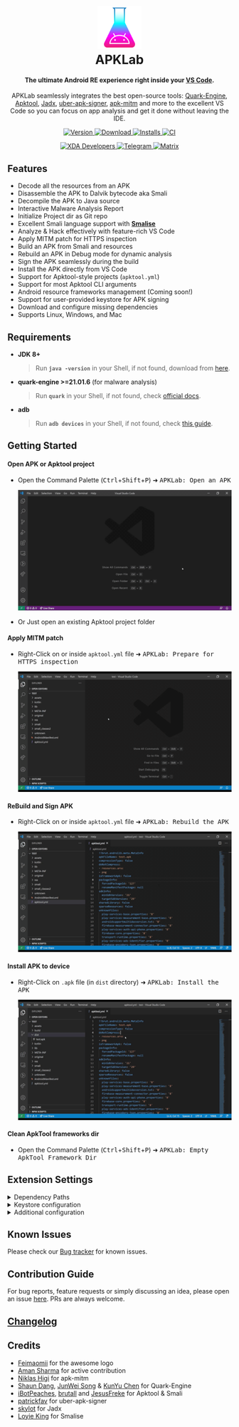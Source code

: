 <h1 align="center">
  <a href="https://apklab.surendrajat.xyz">
    <img src="https://raw.githubusercontent.com/APKLab/apklab/master/assets/icon.png" alt="APKLab" height="96px" width="100px">
  </a>
  <br>
  APKLab
</h1>

<h4 align="center">
The ultimate Android RE experience right inside your <a href="https://code.visualstudio.com/">VS Code</a>.
</h4>

<p align="center">
APKLab seamlessly integrates the best open-source tools: <a href='https://github.com/quark-engine/quark-engine'>Quark-Engine</a>, <a href="https://github.com/ibotpeaches/apktool/">Apktool</a>, <a href="https://github.com/skylot/jadx">Jadx</a>, <a href="https://github.com/patrickfav/uber-apk-signer">uber-apk-signer</a>, <a href="https://github.com/shroudedcode/apk-mitm/">apk-mitm</a> and more to the excellent VS Code so you can focus on app analysis and get it done without leaving the IDE.
</p>

<p align="center">
    <a href="https://github.com/APKLab/APKLab">
        <img alt="Version" src="https://img.shields.io/github/v/tag/APKLab/APKLab?label=latest&color=f0f0e0&labelColor=404752">
    </a>
    <a href="https://open-vsx.org/extension/Surendrajat/apklab">
        <img alt="Download" src="https://img.shields.io/static/v1?label=get%20from&message=open-vsx&color=629&labelColor=404752">
    </a>
    <a href="https://marketplace.visualstudio.com/items?itemName=Surendrajat.apklab">
        <img alt="Installs" src="https://img.shields.io/visual-studio-marketplace/i/surendrajat.apklab?logo=visual-studio-code&logoColor=blue&labelColor=404752&color=blue">
    </a>
    <a href="https://github.com/APKLab/APKLab/actions?query=workflow%3A%22CI%22">
        <img alt="CI" src="https://github.com/APKLab/APKLab/workflows/CI/badge.svg?branch=master&event=push">
    </a>
</p>
<p align="center">
    <a href="https://forum.xda-developers.com/t/4109409/">
        <img alt="XDA Developers" src="https://img.shields.io/badge/XDA%20Forums-ffb?logo=xda-developers">
    </a>
    <a href="https://t.me/apklab_re">
        <img alt="Telegram" src="https://img.shields.io/badge/telegram-eff?logo=telegram">
    </a>
    <a href="https://matrix.to/#/#apklab:matrix.org">
        <img alt="Matrix" src="https://img.shields.io/badge/matrix-f5faef?logo=matrix&logoColor=black">
    </a>
</p>

## Features

- Decode all the resources from an APK
- Disassemble the APK to Dalvik bytecode aka Smali
- Decompile the APK to Java source
- Interactive Malware Analysis Report
- Initialize Project dir as Git repo
- Excellent Smali language support with [**Smalise**](https://github.com/LoyieKing/Smalise)
- Analyze & Hack effectively with feature-rich VS Code
- Apply MITM patch for HTTPS inspection
- Build an APK from Smali and resources
- Rebuild an APK in Debug mode for dynamic analysis
- Sign the APK seamlessly during the build
- Install the APK directly from VS Code
- Support for Apktool-style projects (`apktool.yml`)
- Support for most Apktool CLI arguments
- Android resource frameworks management (Coming soon!)
- Support for user-provided keystore for APK signing
- Download and configure missing dependencies
- Supports Linux, Windows, and Mac

## Requirements

- **JDK 8+**

  > Run **`java -version`** in your Shell, if not found, download from [here](https://adoptopenjdk.net/).

- **quark-engine >=21.01.6** (for malware analysis)

  > Run **`quark`** in your Shell, if not found, check [official docs](https://github.com/quark-engine/quark-engine).

- **adb**
  > Run **`adb devices`** in your Shell, if not found, check [this guide](https://www.xda-developers.com/install-adb-windows-macos-linux/).

## Getting Started

#### Open APK or Apktool project

- Open the Command Palette (<kbd>Ctrl</kbd>+<kbd>Shift</kbd>+<kbd>P</kbd>) ➜ <kbd>APKLab: Open an APK</kbd>

  ![decode.gif](https://github.com/APKLab/APKLab/raw/master/assets/decode.gif)

- Or Just open an existing Apktool project folder

#### Apply MITM patch

- Right-Click on or inside `apktool.yml` file ➜ <kbd>APKLab: Prepare for HTTPS inspection</kbd>

  ![mitm.gif](https://github.com/APKLab/APKLab/raw/master/assets/mitm.gif)

#### ReBuild and Sign APK

- Right-Click on or inside `apktool.yml` file ➜ <kbd>APKLab: Rebuild the APK</kbd>

  ![rebuild.gif](https://github.com/APKLab/APKLab/raw/master/assets/rebuild.gif)

#### Install APK to device

- Right-Click on `.apk` file (in `dist` directory) ➜ <kbd>APKLab: Install the APK</kbd>

  ![install.gif](https://github.com/APKLab/APKLab/raw/master/assets/install.gif)

#### Clean ApkTool frameworks dir

- Open the Command Palette (<kbd>Ctrl</kbd>+<kbd>Shift</kbd>+<kbd>P</kbd>) ➜ <kbd>APKLab: Empty ApkTool Framework Dir</kbd>

## Extension Settings

<details>
  <summary>Dependency Paths</summary>

- **`apklab.apktoolPath`**: Full Path of `apktool.jar`. If you want to use a different version of it, change it like:

  `"apklab.apktoolPath": "/home/oozer/downloads/apktool_2.4.1.jar"`

- **`apklab.apkSignerPath`**: Full Path of `uber-apk-signer.jar`. If you want to use a different version of it, change it like:

  `"apklab.apkSignerPath": "/home/oozer/downloads/uber-apk-signer-1.1.0.jar"`

- **`apklab.jadxDirPath`**: Full Path of `jadx-x.y.z` dir. If you want to use a different version of it, change it like:

  `"apklab.jadxDirPath": "/home/oozer/downloads/jadx-1.1.0"`

</details>
<details>
  <summary>Keystore configuration</summary>

- **`apklab.keystorePath`**: Put the absolute path of your **Java keystore**(`.jks` or `.keystore`) file here.

  `"apklab.keystorePath": "/home/oozer/downloads/debug.keystore"`

- **`apklab.keystorePassword`**: Put the **password** of your keystore here.

- **`apklab.keyAlias`**: Put the **alias** of the used key in the keystore here.

- **`apklab.keyPassword`**: Put the **password** of the used key in the keystore here.

</details>

<details>
  <summary>Additional configuration</summary>

- **`apklab.initProjectDirAsGit`**: Initialize project output directory as **Git** repository.
- **`apklab.updateTools`**: Whether APKLab should check for tools (for apklab, jadx...) update and show a notification.

</details>

## Known Issues

Please check our [Bug tracker](https://github.com/APKLab/APKLab/issues) for known issues.

## Contribution Guide

For bug reports, feature requests or simply discussing an idea, please open an issue [here](https://github.com/APKLab/APKLab/issues). PRs are always welcome.

## [Changelog](https://github.com/APKLab/APKLab/blob/master/CHANGELOG.md)

## Credits

- [Feimaomii](https://github.com/Feimaomii) for the awesome logo
- [Aman Sharma](https://github.com/amsharma44) for active contribution
- [Niklas Higi](https://github.com/shroudedcode) for apk-mitm
- [Shaun Dang](https://github.com/pulorsok), [JunWei Song](https://github.com/krnick) & [KunYu Chen](https://github.com/18z) for Quark-Engine
- [iBotPeaches](https://github.com/iBotPeaches), [brutall](https://github.com/brutall) and [JesusFreke](https://github.com/JesusFreke) for Apktool & Smali
- [patrickfav](https://github.com/patrickfav) for uber-apk-signer
- [skylot](https://github.com/skylot) for Jadx
- [Loyie King](https://github.com/LoyieKing) for Smalise
